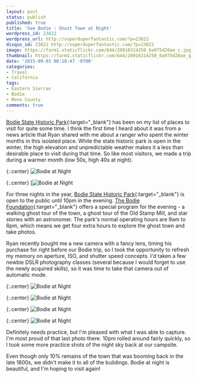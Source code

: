 ```yaml
---
layout: post
status: publish
published: true
title: 'See Bodie : Ghost Town at Night'
wordpress_id: 23822
wordpress_url: http://superduperfantastic.com/?p=23822
disqus_id: 23822 http://superduperfantastic.com/?p=23822
image: https://farm1.staticflickr.com/644/20916314250_6a975d20ae_c.jpg
thumbnail: https://farm1.staticflickr.com/644/20916314250_6a975d20ae_q.jpg
date: '2015-09-03 08:18:47 -0700'
categories:
- Travel
- California
tags:
- Eastern Sierras
- Bodie
- Mono County
comments: true
---
```

[Bodie State Historic Park](http://www.parks.ca.gov/?page_id=509){:target="_blank"} has been on my list of places to visit for quite some time. I think the first time I heard about it was from a news article that Ryan shared with me about a ranger who spent the winter months in this isolated place. While the state historic park is open in the winter, the high elevation and unpredictable weather makes it a less than desirable place to visit during that time. So like most visitors, we made a trip during a warmer month (low 50s, high 40s at night).
<!--more-->

{:.center}
![Bodie at Night](https://farm1.staticflickr.com/644/20916314250_6a975d20ae_c.jpg)  

{:.center}
[![Bodie at Night](https://farm6.staticflickr.com/5815/20916366880_d13803ec86_c.jpg) 

For three nights in the year, [Bodie State Historic Park](http://www.parks.ca.gov/?page_id=509){:target="_blank"} is open to the public until 10pm in the evening. [The Bodie Foundation](http://www.bodiefoundation.org/){:target="_blank"} offers a special program for the evening - a walking ghost tour of the town, a ghost tour of the Old Stamp Mill, and star stories with an astronomer. The park's normal operating hours are 9am to 6pm, which means we get four extra hours to explore the ghost town and take photos.

Ryan recently bought me a new camera with a fancy lens, timing his purchase for right before our Bodie trip, so I took the opportunity to refresh my memory on aperture, ISO, and shutter speed concepts. I'd taken a few newbie DSLR photography classes (several because I would forget to use the newly acquired skills), so it was time to take that camera out of automatic mode.

{:.center}
![Bodie at Night](https://farm6.staticflickr.com/5649/20917675769_e46fa15fdb_c.jpg)

{:.center}
![Bodie at Night](https://farm1.staticflickr.com/577/21104466705_9e13359b0b_c.jpg)

{:.center}
![Bodie at Night](https://farm6.staticflickr.com/5782/20481865464_a863cece6b_c.jpg)

{:.center}
![Bodie at Night](https://farm1.staticflickr.com/597/20916573728_7cb0bb5dce_c.jpg) 

Definitely needs practice, but I'm pleased with what I was able to capture. I'm most proud of that last photo there. 10pm rolled around fairly quickly, so I took some more practice shots of the night sky back at our campsite.

Even though only 10% remains of the town that was booming back in the late 1800s, we didn't make it to all of the buildings. Bodie at night is beautiful, and I'm hoping to visit again!


